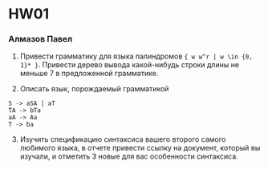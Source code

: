 # HW01
### Алмазов Павел

1. Привести грамматику для языка палиндромов `{ w w^r | w \in {0, 1}* }`. Привести дерево вывода какой-нибудь строки длины не меньше 7 в предложенной грамматике.

3. Описать язык, порождаемый грамматикой
  ```
  S -> aSA | aT 
  TA -> bTa
  aA -> Aa
  T -> ba
  ```
  
3. Изучить спецификацию синтаксиса вашего второго самого любимого языка, в отчете привести ссылку на документ, который вы изучали, и отметить 3 новые для вас особенности синтаксиса.
